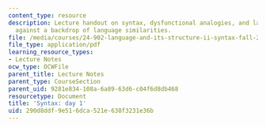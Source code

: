 ```yaml
---
content_type: resource
description: Lecture handout on syntax, dysfunctional analogies, and language differences
  against a backdrop of language similarities.
file: /media/courses/24-902-language-and-its-structure-ii-syntax-fall-2003/290d8ddf9e516dca521e638f3231e36b_class_1_handout.pdf
file_type: application/pdf
learning_resource_types:
- Lecture Notes
ocw_type: OCWFile
parent_title: Lecture Notes
parent_type: CourseSection
parent_uid: 9281e834-108a-6a89-63d6-c04f6d8db468
resourcetype: Document
title: 'Syntax: day 1'
uid: 290d8ddf-9e51-6dca-521e-638f3231e36b
---
```

